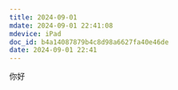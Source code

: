 ```yaml
---
title: 2024-09-01
mdate: 2024-09-01 22:41:08
mdevice: iPad
doc_id: b4a14087879b4c8d98a6627fa40e46de
date: 2024-09-01 22:41
---
```


你好